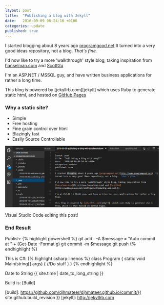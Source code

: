 ```yaml
---
layout: post
title:  "Publishing a blog with Jekyll"
date:   2016-09-09 06:24:16 +0100
categories: update
published: true 
---
```

I started blogging about 8 years ago [programgood.net](http://www.programgood.net)  It turned into a very good ideas repository, not a blog.  *That's fine.*  

I'd now like to try a more 'walkthrough' style blog, taking inspiration from [hanselman.com](http://www.hanselman.com) and [ScottGu](http://weblogs.asp.net/scottgu/introducing-asp-net-5) 

I'm an ASP.NET / MSSQL guy, and have written business applications for rather a long time.

This blog is powered by [jekyllrb.com][jekyll]  which uses Ruby to generate static html, and hosted on [GitHub Pages](https://pages.github.com/)

### Why a static site?
<ul>
  <li>Simple</li>
  <li>Free hosting</li>
  <li>Fine grain control over html</li>
  <li>Blazingly fast</li>
  <li>Easily Source Controllable</li>
</ul> 

![Screenshot](/assets/Untitled.png)

Visual Studio Code editing this post!

### End Result

Publish:
{% highlight powershell %}
git add . -A
$message = "Auto commit at " + (Get-Date -Format g)
git commit -m  $message
git push
{% endhighlight %}

This is C#:
{% highlight csharp linenos %}
class Program
{
    static void Main(string[] args)
    {
        //Do stuff
    }
}
{% endhighlight %}

Date to String
{{ site.time | date_to_long_string }}

Build is: [Build]

[build]: https://github.com/djhmateer/djhmateer.github.io/commit/{{ site.github.build_revision }}
[jekyll]: http://jekyllrb.com

